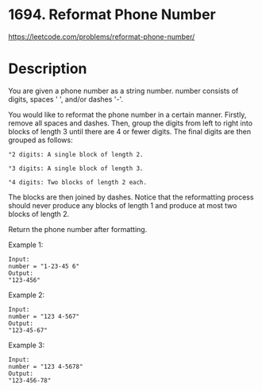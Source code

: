 # 1694. Reformat Phone Number

https://leetcode.com/problems/reformat-phone-number/

# Description

You are given a phone number as a string number. number consists of digits, spaces ' ', and/or dashes '-'.

You would like to reformat the phone number in a certain manner. Firstly, remove all spaces and dashes. Then, group the digits from left to right into blocks of length 3 until there are 4 or fewer digits. The final digits are then grouped as follows:

    °2 digits: A single block of length 2.

    °3 digits: A single block of length 3.

    °4 digits: Two blocks of length 2 each.

The blocks are then joined by dashes. Notice that the reformatting process should never produce any blocks of length 1 and produce at most two blocks of length 2.

Return the phone number after formatting.

Example 1:

```
Input:
number = "1-23-45 6"
Output:
"123-456"
```

Example 2:

```
Input:
number = "123 4-567"
Output:
"123-45-67"
```

Example 3:

```
Input:
number = "123 4-5678"
Output:
"123-456-78"
```
